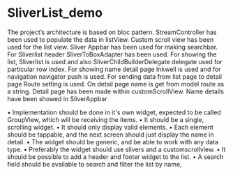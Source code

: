 # SliverList_demo


The project’s architecture is based on bloc pattern. StreamController has been used to populate the data in listView. Custom scroll view has been used for the list view. Sliver Appbar has been used for making searchbar. For Sliverlist header SliverToBoxAdapter has been used. For showing the list, Sliverlist is used and also SliverChildBuilderDelegate delegate used for particular row index. For showing name detail page Inkwell is used and for navigation navigator push is used. For sending data from list page to detail page Route setting is used. On detail page name is get from model route as a string. Detail page has been made within customScrollView. Name details have been showed in SliverAppbar




• Implementation should be done in it's own widget, expected to be called GroupView, which will be receiving the items.
• It should be a single, scrolling widget.
• It should only display valid elements.
• Each element should be tappable, and the next screen should just display the name in detail.
• The widget should be generic, and be able to work with any data type.
• Preferably the widget should use slivers and a customscrollview.
• It should be possible to add a header and footer widget to the list.
• A search field should be available to search and filter the list by name,
